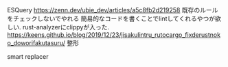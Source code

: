 
ESQuery
https://zenn.dev/ubie_dev/articles/a5c8fb2d219258
既存のルールをチェックしないでやれる
簡易的なコードを書くことでlintしてくれるやつが欲しい.
rust-analyzerにclippyが入った.
https://keens.github.io/blog/2019/12/23/jisakulintru_rutocargo_fixderustnoko_doworifakutasuru/
整形

smart replacer
